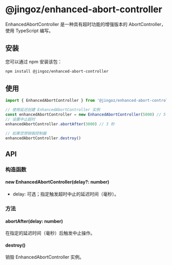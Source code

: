 # @jingoz/enhanced-abort-controller

EnhancedAbortController 是一种具有超时功能的增强版本的 AbortController，使用 TypeScript 编写。

## 安装

您可以通过 npm 安装该包：

```sh
npm install @jingoz/enhanced-abort-controller
```

## 使用

```typescript
import { EnhancedAbortController } from '@jingoz/enhanced-abort-controller'

// 使用延迟创建 EnhancedAbortController 实例
const enhancedAbortController = new EnhancedAbortController(5000) // 5 秒延迟
// 设置中止超时
enhancedAbortController.abortAfter(3000) // 3 秒

// 如果您想销毁控制器
enhancedAbortController.destroy()
```

## API

### 构造函数

#### new EnhancedAbortController(delay?: number)

- delay: 可选；指定触发超时中止的延迟时间（毫秒）。

### 方法

#### abortAfter(delay: number)

在指定的延迟时间（毫秒）后触发中止操作。

#### destroy()

销毁 EnhancedAbortController 实例。

